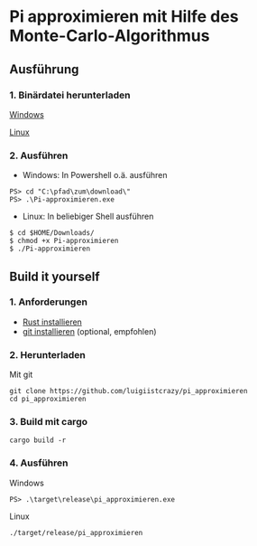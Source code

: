 # Pi approximieren mit Hilfe des Monte-Carlo-Algorithmus

## Ausführung

### 1. Binärdatei herunterladen

[Windows](https://github.com/luigiistcrazy/pi_approximieren/releases/download/release/Pi-approximieren.exe)

[Linux](https://github.com/luigiistcrazy/pi_approximieren/releases/download/release/Pi-approximieren)

### 2. Ausführen

- Windows:
In Powershell o.ä. ausführen
```
PS> cd "C:\pfad\zum\download\"
PS> .\Pi-approximieren.exe
```
- Linux:
In beliebiger Shell ausführen
```
$ cd $HOME/Downloads/
$ chmod +x Pi-approximieren
$ ./Pi-approximieren
```

## Build it yourself

### 1. Anforderungen

- [Rust installieren](https://www.rust-lang.org/tools/install)
- [git installieren](https://github.com/git-guides/install-git) (optional, empfohlen)

### 2. Herunterladen

Mit git
```
git clone https://github.com/luigiistcrazy/pi_approximieren
cd pi_approximieren
```

### 3. Build mit cargo

```
cargo build -r
```

### 4. Ausführen

Windows
```
PS> .\target\release\pi_approximieren.exe
```

Linux
```
./target/release/pi_approximieren
```
